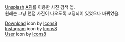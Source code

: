 [Unsplash](https://unsplash.com/ko) [API](https://unsplash.com/developers)를 이용한 사진 검색 앱.    
원래는 그냥 랜덤 사진이 나오도록 코딩되어 있었으나 바뀌었음.

<a target="_blank" href="https://icons8.com/icon/86327/download">Download</a> icon by <a target="_blank" href="https://icons8.com">Icons8</a>     
<a target="_blank" href="https://icons8.com/icon/85154/instagram">Instagram</a> icon by <a target="_blank" href="https://icons8.com">Icons8</a>     
<a target="_blank" href="https://icons8.com/icon/82751/user">User</a> icon by <a target="_blank" href="https://icons8.com">Icons8</a>
